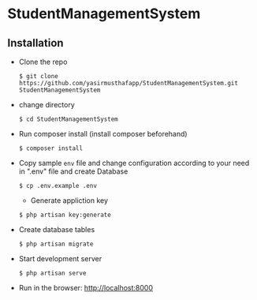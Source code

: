 # StudentManagementSystem
## Installation
- Clone the repo
  ```
  $ git clone https://github.com/yasirmusthafapp/StudentManagementSystem.git StudentManagementSystem
  ```
- change directory
  ```
  $ cd StudentManagementSystem
  ```
- Run composer install (install composer beforehand)
  ```
  $ composer install
  ```
- Copy sample `env` file and change configuration according to your need in ".env" file and create Database
  ```
  $ cp .env.example .env
  ```
  - Generate appliction key
  ```
  $ php artisan key:generate
  ```
- Create database tables 
  ```
  $ php artisan migrate
  ```
- Start development server
  ```
  $ php artisan serve
  ```
- Run in the browser: [http://localhost:8000](http://localhost:8000)